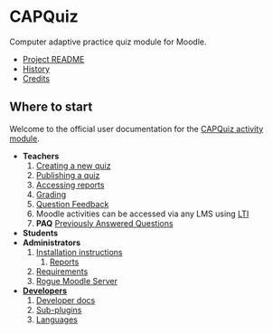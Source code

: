 # CAPQuiz
Computer adaptive practice quiz module for Moodle.
* [Project README](https://github.com/KQMATH/moodle-mod_capquiz#readme)
* [History](History)
* [Credits](Credits)

## Where to start ##

Welcome to the official user documentation for the [CAPQuiz activity module](https://moodle.org/plugins/mod_capquiz).

* **Teachers**
  1. [Creating a new quiz](Creating-a-new-quiz)
  2. [Publishing a quiz](Publishing-a-quiz)
  3. [Accessing reports](Accessing-reports)
  4. [Grading](Grading)
  5. [Question Feedback](Question-Feedback)
  6. Moodle activities can be accessed via any LMS using [LTI](LTI)
  5. **PAQ** [Previously Answered Questions](qna2021)
* **Students**
* **Administrators**
  1. [Installation instructions](Installation-instructions#installation-instructions)
     1. [Reports](Reports-installation-instructions)
  2. [Requirements](Requirements)
  3. [Rogue Moodle Server](Rogue-Moodle-Server)
* **[Developers](Developer)**
  1. [Developer docs](Developer)
  2. [Sub-plugins](Sub-plugins)
  3. [Languages](Languages)
